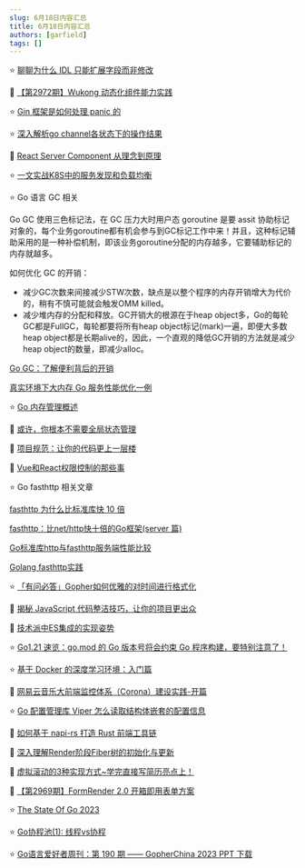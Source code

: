 ```yaml
---
slug: 6月18日内容汇总
title: 6月18日内容汇总
authors: [garfield]
tags: []
---
```


⭐️ [聊聊为什么 IDL 只能扩展字段而非修改](https://mp.weixin.qq.com/s/6Y40fr2qGvOxl8xX5HBCjg)

📒 [【第2972期】Wukong 动态化组件能力实践](https://mp.weixin.qq.com/s/jx-ozy6lY57qmdgCG-Gu8A)

⭐️ [Gin 框架是如何处理 panic 的](https://mp.weixin.qq.com/s/dUqK0-1RYtZTadHWf0s3sw)

⭐️ [深入解析go channel各状态下的操作结果](https://mp.weixin.qq.com/s/fz-o9yWj1qPhdCNXSqTMtg)

📒 [React Server Component 从理念到原理](https://juejin.cn/post/7244452476190752829)

⭐️ [一文实战K8S中的服务发现和负载均衡](https://mp.weixin.qq.com/s/cP_EsQZZ4PFpwhMbt5Ld2g)

⭐️ Go 语言 GC 相关

Go GC 使用三色标记法，在 GC 压力大时用户态 goroutine 是要 assit 协助标记对象的，每个业务goroutine都有机会参与到GC标记工作中来！并且，这种标记辅助采用的是一种补偿机制，即该业务goroutine分配的内存越多，它要辅助标记的内存就越多。

如何优化 GC 的开销：
- 减少GC次数来间接减少STW次数，缺点是以整个程序的内存开销增大为代价的，稍有不慎可能就会触发OMM killed。
- 减少堆内存的分配和释放。GC开销大的根源在于heap object多，Go的每轮GC都是FullGC，每轮都要将所有heap object标记(mark)一遍，即便大多数heap object都是长期alive的，因此，一个直观的降低GC开销的方法就是减少heap object的数量，即减少alloc。

[Go GC：了解便利背后的开销](https://mp.weixin.qq.com/s/ZLT8TBB5ibKQ4ahDEj2FHA)

[真实环境下大内存 Go 服务性能优化一例](https://mp.weixin.qq.com/s/jGGCccMOx4s5asG2IXWNMQ)

⭐️ [Go 内存管理概述](https://mp.weixin.qq.com/s/mhZtToQR9sdT5G5x1da2nA)

📒 [或许，你根本不需要全局状态管理](https://mp.weixin.qq.com/s/pUPBYM2GxeDp6b8vHwVs9Q)

📒 [项目规范：让你的代码更上一层楼](https://mp.weixin.qq.com/s/Za3FE5cpDpy5ygfrVL9TOQ)

📒 [Vue和React权限控制的那些事](https://juejin.cn/post/7242677017034915899)

⭐️ Go fasthttp 相关文章

[fasthttp 为什么比标准库快 10 倍](https://mp.weixin.qq.com/s/aFdRLWAziAb_4aUdHYUipg)

[fasthttp：比net/http快十倍的Go框架(server 篇)](https://cloud.tencent.com/developer/article/1839675)

[Go标准库http与fasthttp服务端性能比较](https://mp.weixin.qq.com/s/aX9_ZAXfDQZQZrkq-6DZew)

[Golang fasthttp实践](https://mp.weixin.qq.com/s/SxDigwsicUsy8vZHPoCMMA)

⭐️ [「有问必答」Gopher如何优雅的对时间进行格式化](https://mp.weixin.qq.com/s/SLiiRbg9zMGQ6dZLRQAmuw)

📒 [揭秘 JavaScript 代码整洁技巧，让你的项目更出众](https://mp.weixin.qq.com/s/yBIPU7Jm3W2mHPifW-fPCg)

📒 [技术派中ES集成的实现姿势](https://mp.weixin.qq.com/s/WVGacMS9xqrNY1_ko1aP3Q)

⭐️ [Go1.21 速览：go.mod 的 Go 版本号将会约束 Go 程序构建，要特别注意了！](https://mp.weixin.qq.com/s/s13EBwOExsVz_vwNEm0fvQ)

⭐️ [基于 Docker 的深度学习环境：入门篇](https://mp.weixin.qq.com/s/6Ae6SgEws5gndQwmZqkcUg)

📒 [网易云音乐大前端监控体系（Corona）建设实践-开篇](https://juejin.cn/post/7243451555931521061)

⭐️ [Go 配置管理库 Viper 怎么读取结构体嵌套的配置信息](https://mp.weixin.qq.com/s/BxKoRUTMzowo6bJ3LeRSNA)

📒 [如何基于 napi-rs 打造 Rust 前端工具链](https://juejin.cn/post/7243413934765408315)

📒 [深入理解Render阶段Fiber树的初始化与更新](https://mp.weixin.qq.com/s/RX8R-5o6RgPCgm9jsIzuGg)

📒 [虚拟滚动的3种实现方式~学完直接写简历亮点上！](https://mp.weixin.qq.com/s/WB-a7W4FGXM1kypnTMEmFw)

📒 [【第2969期】FormRender 2.0 开箱即用表单方案](https://mp.weixin.qq.com/s/rcPsbKyM-rPz_rJIEE1NHA)

⭐️ [The State Of Go 2023](https://mp.weixin.qq.com/s/-EAH8jjj4uy1LCr_9C1ghg)

⭐️ [Go协程池(1): 线程vs协程](https://mp.weixin.qq.com/s/rgecHCCgBEpSC3lOQMn9Lg)

⭐️ [Go语言爱好者周刊：第 190 期 —— GopherChina 2023 PPT 下载](https://mp.weixin.qq.com/s/r-QE41YEmycvOldt9oaUrg)
